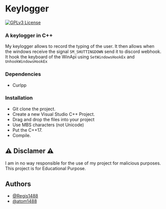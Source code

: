 # Keylogger

[![GPLv3 License](https://img.shields.io/badge/License-GPL%20v3-yellow.svg)](https://opensource.org/licenses/)

### A keylogger in C++

My keylogger allows to record the typing of the user. It then allows when the windows receive the signal `SM_SHUTTINGDOWN` send it to discord webhook. It hook the keyboard of the WinApi using `SetWindowsHookEx` and `UnhookWindowsHookEx`

### Dependencies
* Curlpp
### Installation

* Git clone the project.
* Create a new Visual Studio C++ Project.
* Drag and drop the files into your project
* Use MBS characters (not Unicode)
* Put the C++17.
* Compile.

## ⚠️ Disclamer ⚠️

I am in no way responsible for the use of my project for malicious purposes. This project is for Educational Purpose.

## Authors

- [@Regis1488](https://www.github.com/Regis1488)
- [@atom1488](https://www.github.com/atom1488)

